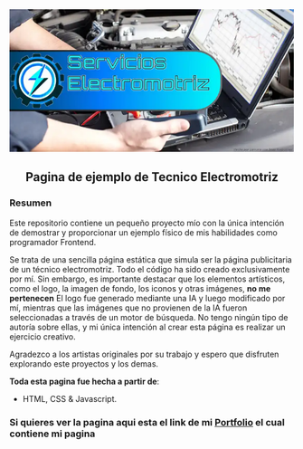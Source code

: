 <div align="center">
    <a href="https://github.com/Larryrzv/Electromotriz-web">
    <img src="./public/img/readme.webp" /> 
    </a>
  <h2>
    Pagina de ejemplo de Tecnico Electromotriz
  </h2>
</div>

<h3>Resumen</h3>
<p>Este repositorio contiene un pequeño proyecto mío con la única intención de demostrar y proporcionar un ejemplo físico de mis habilidades como programador Frontend.</p>

<p>Se trata de una sencilla página estática que simula ser la página publicitaria de un técnico electromotriz. Todo el código ha sido creado exclusivamente por mí. Sin embargo, es importante destacar que los elementos artísticos, como el logo, la imagen de fondo, los iconos y otras imágenes, <strong>no me pertenecen</strong> El logo fue generado mediante una IA y luego modificado por mí, mientras que las imágenes que no provienen de la IA fueron seleccionadas a través de un motor de búsqueda. No tengo ningún tipo de autoría sobre ellas, y mi única intención al crear esta página es realizar un ejercicio creativo.</p>

<p>Agradezco a los artistas originales por su trabajo y espero que disfruten explorando este proyectos y los demas.</p>


**Toda esta pagina fue hecha a partir de**:

- HTML, CSS & Javascript.

<h3>Si quieres ver la pagina aqui esta el link de mi <a href="">Portfolio</a> el cual contiene mi pagina</h3>

<!-- Hola, aqui Larryrzv y este codigo fue editado por ultima vez el: 26/04/2024, por: "Larryrzv" -->
